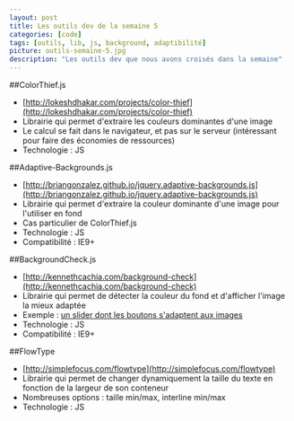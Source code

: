 ```yaml
---
layout: post
title: Les outils dev de la semaine 5
categories: [code]
tags: [outils, lib, js, background, adaptibilité]
picture: outils-semaine-5.jpg
description: "Les outils dev que nous avons croisés dans la semaine"
---
```


##ColorThief.js
- [http://lokeshdhakar.com/projects/color-thief](http://lokeshdhakar.com/projects/color-thief)
- Librairie qui permet d'extraire les couleurs dominantes d'une image
- Le calcul se fait dans le navigateur, et pas sur le serveur (intéressant pour faire des économies de ressources)
- Technologie : JS

##Adaptive-Backgrounds.js
- [http://briangonzalez.github.io/jquery.adaptive-backgrounds.js](http://briangonzalez.github.io/jquery.adaptive-backgrounds.js)
- Librairie qui permet d'extraire la couleur dominante d'une image pour l'utiliser en fond
- Cas particulier de ColorThief.js
- Technologie : JS
- Compatibilité : IE9+

##BackgroundCheck.js
- [http://kennethcachia.com/background-check](http://kennethcachia.com/background-check)
- Librairie qui permet de détecter la couleur du fond et d'afficher l'image la mieux adaptée
- Exemple : [un slider dont les boutons s'adaptent aux images](http://kennethcachia.com/background-check/slider.html)
- Technologie : JS
- Compatibilité : IE9+

##FlowType
- [http://simplefocus.com/flowtype](http://simplefocus.com/flowtype)
- Librairie qui permet de changer dynamiquement la taille du texte en fonction de la largeur de son conteneur
- Nombreuses options : taille min/max, interline min/max
- Technologie : JS